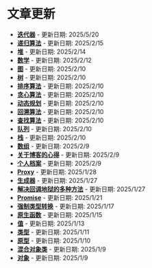 # 文章更新

- **[迭代器](JavaScript高级笔记\迭代器.md)** - 更新日期: 2025/5/20
- **[递归算法](数据结构与算法\算法\递归算法.md)** - 更新日期: 2025/2/15
- **[堆](数据结构与算法\数据结构\堆.md)** - 更新日期: 2025/2/14
- **[数学](数据结构与算法\数据结构\数学.md)** - 更新日期: 2025/2/12
- **[图](数据结构与算法\数据结构\图.md)** - 更新日期: 2025/2/10
- **[树](数据结构与算法\数据结构\树.md)** - 更新日期: 2025/2/10
- **[排序算法](数据结构与算法\算法\排序算法.md)** - 更新日期: 2025/2/10
- **[贪心算法](数据结构与算法\算法\贪心算法.md)** - 更新日期: 2025/2/10
- **[动态规划](数据结构与算法\算法\动态规划.md)** - 更新日期: 2025/2/10
- **[回溯算法](数据结构与算法\算法\回溯算法.md)** - 更新日期: 2025/2/10
- **[查找算法](数据结构与算法\算法\查找算法.md)** - 更新日期: 2025/2/10
- **[队列](数据结构与算法\数据结构\队列.md)** - 更新日期: 2025/2/10
- **[栈](数据结构与算法\数据结构\栈.md)** - 更新日期: 2025/2/10
- **[数组](数据结构与算法\数据结构\数组.md)** - 更新日期: 2025/2/9
- **[关于博客的心得](关于博客的心得.md)** - 更新日期: 2025/2/9
- **[个人档案](个人档案.md)** - 更新日期: 2025/2/9
- **[Proxy](JavaScript高级笔记\Proxy.md)** - 更新日期: 2025/1/28
- **[生成器](JavaScript高级笔记\生成器.md)** - 更新日期: 2025/1/27
- **[解决回调地狱的多种方法](JavaScript高级笔记\解决回调地狱的多种方法.md)** - 更新日期: 2025/1/27
- **[Promise](JavaScript高级笔记\Promise.md)** - 更新日期: 2025/1/21
- **[强制类型转换](JavaScript高级笔记\强制类型转换.md)** - 更新日期: 2025/1/17
- **[原生函数](JavaScript高级笔记\原生函数.md)** - 更新日期: 2025/1/15
- **[值](JavaScript高级笔记\值.md)** - 更新日期: 2025/1/13
- **[类型](JavaScript高级笔记\类型.md)** - 更新日期: 2025/1/11
- **[原型](JavaScript高级笔记\原型.md)** - 更新日期: 2025/1/10
- **[混合对象类](JavaScript高级笔记\混合对象类.md)** - 更新日期: 2025/1/9
- **[对象](JavaScript高级笔记\对象.md)** - 更新日期: 2025/1/9
